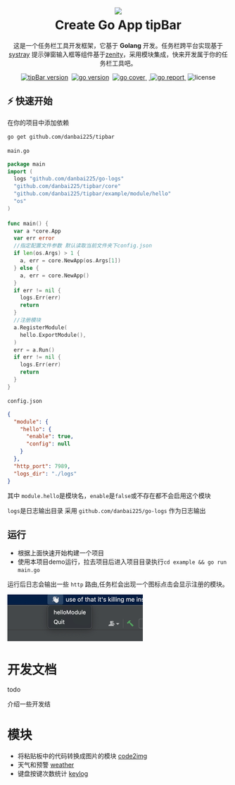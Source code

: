 <h1 align="center">
  <img src="https://danbai-cloud.oss-cn-chengdu.aliyuncs.com/uploads%2F2021%2F09%2F10%2FIqxt9OW6_icon.png" width="224px"/><br/>
  Create Go App tipBar
</h1>
<p align="center">
这是一个任务栏工具开发框架，它基于 <b>Golang</b> 开发。任务栏跨平台实现基于<a target="_blank" href="https://github.com/getlantern/systray">systray</a>
提示弹窗输入框等组件基于<a target="_blank" href="https://github.com/ncruces/zenity">zenity</a>，采用模块集成，快来开发属于你的任务栏工具吧。</p>

<p align="center">
<a href="https://github.com/danbai225/tipbar" target="_blank">
<img src="https://img.shields.io/badge/version-v0.0.3-blue?style=for-the-badge&logo=none" alt="tipBar version" /></a>&nbsp
<a href="https://pkg.go.dev/github.com/danbai225/tipbar?tab=doc" target="_blank">
<img src="https://img.shields.io/badge/Go-1.17+-00ADD8?style=for-the-badge&logo=go" alt="go version" /></a>&nbsp;
<a href="https://gocover.io/github.com/danbai225/tipbar" target="_blank"><img src="https://img.shields.io/badge/Go_Cover-89.2%25-success?style=for-the-badge&logo=none" alt="go cover" />
</a>&nbsp;<a href="https://goreportcard.com/report/github.com/danbai225/tipbar" target="_blank">
<img src="https://img.shields.io/badge/Go_report-A+-success?style=for-the-badge&logo=none" alt="go report" />
</a>&nbsp;<img src="https://img.shields.io/badge/license-MIT-red?style=for-the-badge&logo=none" alt="license" /></p>

## ⚡️ 快速开始
在你的项目中添加依赖
```bash
go get github.com/danbai225/tipbar
```
`main.go`

```Go
package main
import (
  logs "github.com/danbai225/go-logs"
  "github.com/danbai225/tipbar/core"
  "github.com/danbai225/tipbar/example/module/hello"
  "os"
)

func main() {
  var a *core.App
  var err error
  //指定配置文件参数 默认读取当前文件夹下config.json
  if len(os.Args) > 1 {
    a, err = core.NewApp(os.Args[1])
  } else {
    a, err = core.NewApp()
  }
  if err != nil {
    logs.Err(err)
    return
  }
  //注册模块
  a.RegisterModule(
    hello.ExportModule(),
  )
  err = a.Run()
  if err != nil {
    logs.Err(err)
    return
  }
}
```
`config.json`

```json
{
  "module": {
    "hello": {
      "enable": true,
      "config": null
    }
  },
  "http_port": 7989,
  "logs_dir": "./logs"
}
```

其中 `module.hello`是模块名，`enable`是`false`或不存在都不会启用这个模块

`logs`是日志输出目录 采用 `github.com/danbai225/go-logs` 作为日志输出

## 运行

- 根据上面快速开始构建一个项目
- 使用本项目demo运行，拉去项目后进入项目目录执行`cd example && go run main.go`

运行后日志会输出一些 `http` 路由,任务栏会出现一个图标点击会显示注册的模块。

![img.png](img/img.png)

# 开发文档

todo

介绍一些开发结

# 模块

- 将粘贴板中的代码转换成图片的模块 [code2img](https://github.com/danbai225/down_tip/tree/main/module/code2img)
- 天气和预警 [weather](https://github.com/danbai225/down_tip/tree/main/module/weather)
- 键盘按键次数统计 [keylog](https://github.com/danbai225/down_tip/tree/main/module/keylog)
